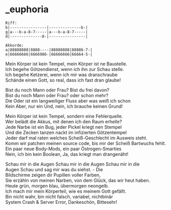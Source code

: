 # _euphoria

```
Riff:
b|----------------|--------------b-|
g|a---b-a-8-7-----|a---b-a-8-7-----|
d|--------------8-|----------------|

Akkorde:
a|88888888|8888----|88888888|88886-7-|
e|66666666|6666986-|66666666|66664-5-|
```

Mein Körper ist kein Tempel, mein Körper ist ne Baustelle.  
Ich begehe Götzendienst, wenn ich ihn zur Schau stelle.  
Ich begehe Ketzerei, wenn ich mir was dranschraube  
Schände einen Gott, so real, dass ich fast dran glaube!

Bist du noch Mann oder Frau? Bist du frei davon?  
Bist du noch Mann oder Frau? oder schon mehr?  
Die Oder ist ein langweiliger Fluss aber was weiß ich schon  
Kein Aber, nur ein Und, nein, ich brauche keinen Grund!

Mein Körper ist kein Tempel, sondern eine Fehlerquelle.  
Wer belädt die Akkus, mit denen ich den Raum erhelle?  
Jede Narbe ist ein Bug, jeder Pickel kriegt nen Stempel  
Und die Zecken tanzen nackt im infizierten Götzentempel  
Jeder darf mal raten welches Scheiß-Geschlecht im Ausweis steht.  
Komm wir patchen meinen source code, bis mir der Scheiß Bartwuchs fehlt.  
Ein paar neue Body-Mods, ein paar Östrogen-Smarties  
Nein, ich bin kein Boolean, Ja, das kriegt man drangenäht!

Schau mir in die Augen Schau mir in die Augen Schau mir in die  
Augen Schau und sag mir was du siehst. - Die  
Bildschirme zeigen dir Pupillen voller Farben,  
Sie erzähln von meinen Narben, von dem Glück, das wir heut haben.  
Heute grün, morgen blau, übermorgen neongelb.  
Ich mach mir mein Körperteil, wie es meinem Gott gefällt.  
Bin nicht wahr, bin nicht falsch, variabel, nichtbinär  
System Crash & Server Error, Dankeschön, Bittesehr!


